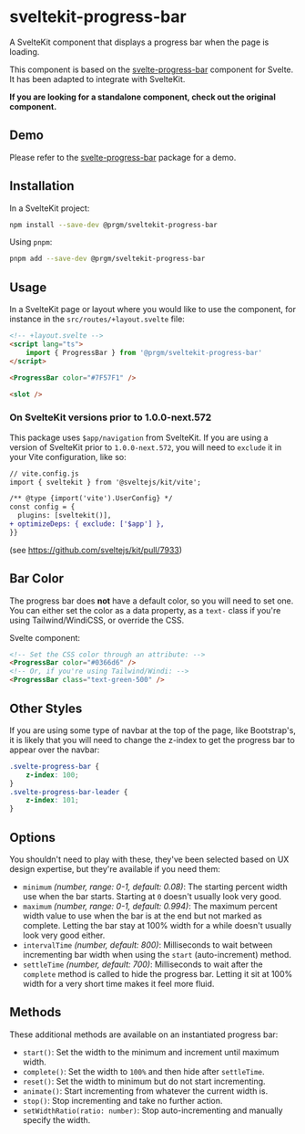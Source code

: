 # sveltekit-progress-bar

A SvelteKit component that displays a progress bar when the page is loading.

This component is based on the [svelte-progress-bar](https://github.com/saibotsivad/svelte-progress-bar)
component for Svelte. It has been adapted to integrate with SvelteKit.

**If you are looking for a standalone component, check out the original component.**

## Demo

Please refer to the [svelte-progress-bar](https://github.com/saibotsivad/svelte-progress-bar) package for a demo.

## Installation

In a SvelteKit project:

```bash
npm install --save-dev @prgm/sveltekit-progress-bar
```

Using `pnpm`:

```bash
pnpm add --save-dev @prgm/sveltekit-progress-bar
```

## Usage

In a SvelteKit page or layout where you would like to use the component,
for instance in the `src/routes/+layout.svelte` file:

```html
<!-- +layout.svelte -->
<script lang="ts">
    import { ProgressBar } from '@prgm/sveltekit-progress-bar'
</script>

<ProgressBar color="#7F57F1" />

<slot />
```

### On SvelteKit versions prior to 1.0.0-next.572

This package uses `$app/navigation` from SvelteKit. If you are using a version
of SvelteKit prior to `1.0.0-next.572`, you will need to `exclude` it in your Vite
configuration, like so:

```diff
// vite.config.js
import { sveltekit } from '@sveltejs/kit/vite';

/** @type {import('vite').UserConfig} */
const config = {
  plugins: [sveltekit()],
+ optimizeDeps: { exclude: ['$app'] },
}}
```

(see <https://github.com/sveltejs/kit/pull/7933>)

## Bar Color

The progress bar does **not** have a default color, so you will need to set one. You can either set the color as a data property, as a `text-` class if you're using Tailwind/WindiCSS, or override the CSS.

Svelte component:

```html
<!-- Set the CSS color through an attribute: -->
<ProgressBar color="#0366d6" />
<!-- Or, if you're using Tailwind/Windi: -->
<ProgressBar class="text-green-500" />
```

## Other Styles

If you are using some type of navbar at the top of the page, like Bootstrap's,
it is likely that you will need to change the z-index to get the progress bar to appear over the navbar:

```css
.svelte-progress-bar {
    z-index: 100;
}
.svelte-progress-bar-leader {
    z-index: 101;
}
```

## Options

You shouldn't need to play with these, they've been selected based on UX design expertise, but they're available if you need them:

* `minimum` *(number, range: 0-1, default: 0.08)*: The starting percent width use when the bar starts. Starting at `0` doesn't usually look very good.
* `maximum` *(number, range: 0-1, default: 0.994)*: The maximum percent width value to use when the bar is at the end but not marked as complete. Letting the bar stay at 100% width for a while doesn't usually look very good either.
* `intervalTime` *(number, default: 800)*: Milliseconds to wait between incrementing bar width when using the `start` (auto-increment) method.
* `settleTime` *(number, default: 700)*: Milliseconds to wait after the `complete` method is called to hide the progress bar. Letting it sit at 100% width for a very short time makes it feel more fluid.

## Methods

These additional methods are available on an instantiated progress bar:

* `start()`: Set the width to the minimum and increment until maximum width.
* `complete()`: Set the width to `100%` and then hide after `settleTime`.
* `reset()`: Set the width to minimum but do not start incrementing.
* `animate()`: Start incrementing from whatever the current width is.
* `stop()`: Stop incrementing and take no further action.
* `setWidthRatio(ratio: number)`: Stop auto-incrementing and manually specify the width.
